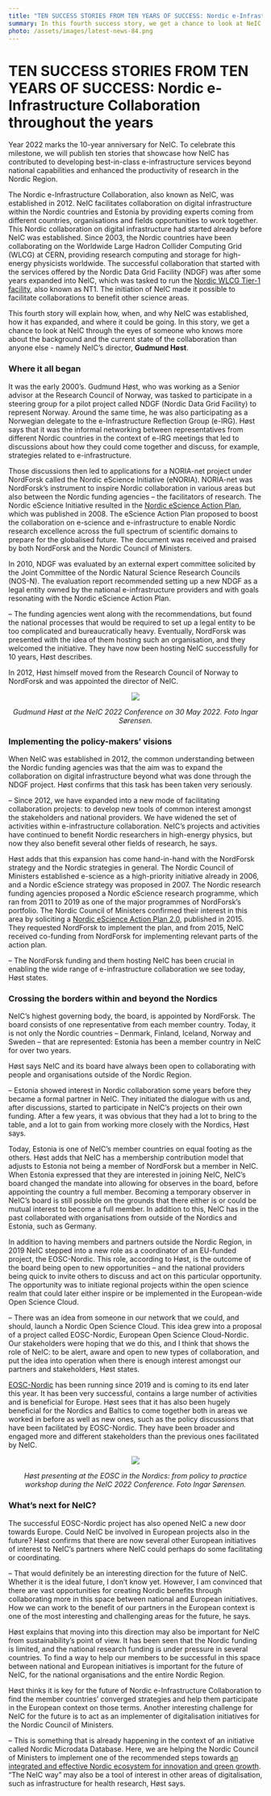 ```yaml
---
title: "TEN SUCCESS STORIES FROM TEN YEARS OF SUCCESS: Nordic e-Infrastructure Collaboration throughout the years"
summary: In this fourth success story, we get a chance to look at NeIC through the eyes of someone who knows more about the background and the current state of the collaboration than anyone else - namely NeIC's director, Gudmund Høst.
photo: /assets/images/latest-news-84.png
---
```

 
TEN SUCCESS STORIES FROM TEN YEARS OF SUCCESS: Nordic e-Infrastructure Collaboration throughout the years
===========================

Year 2022 marks the 10-year anniversary for NeIC. To celebrate this milestone, we will publish ten stories that showcase how NeIC has contributed to developing best-in-class e-infrastructure services beyond national capabilities and enhanced the productivity of research in the Nordic Region. 

The Nordic e-Infrastructure Collaboration, also known as NeIC, was established in 2012. NeIC facilitates collaboration on digital infrastructure within the Nordic countries and Estonia by providing experts coming from different countries, organisations and fields opportunities to work together. This Nordic collaboration on digital infrastructure had started already before NeIC was established. Since 2003, the Nordic countries have been collaborating on the Worldwide Large Hadron Collider Computing Grid (WLCG) at CERN, providing research computing and storage for high-energy physicists worldwide. The successful collaboration that started with the services offered by the Nordic Data Grid Facility (NDGF) was after some years expanded into NeIC, which was tasked to run the [Nordic WLCG Tier-1 facility](https://neic.no/nt1/), also known as NT1. The initiation of NeIC made it possible to facilitate collaborations to benefit other science areas.

This fourth story will explain how, when, and why NeIC was established, how it has expanded, and where it could be going. In this story, we get a chance to look at NeIC through the eyes of someone who knows more about the background and the current state of the collaboration than anyone else - namely NeIC’s director, **Gudmund Høst**. 
 
### Where it all began 
 
It was the early 2000’s. Gudmund Høst, who was working as a Senior advisor at the Research Council of Norway, was tasked to participate in a steering group for a pilot project called NDGF (Nordic Data Grid Facility) to represent Norway. Around the same time, he was also participating as a Norwegian delegate to the e-Infrastructure Reflection Group (e-IRG). Høst says that it was the informal networking between representatives from different Nordic countries in the context of e-IRG meetings that led to discussions about how they could come together and discuss, for example, strategies related to e-infrastructure.
 
Those discussions then led to applications for a NORIA-net project under NordForsk called the Nordic eScience Initiative (eNORIA). NORIA-net was NordForsk’s instrument to inspire Nordic collaboration in various areas but also between the Nordic funding agencies – the facilitators of research. The Nordic eScience Initiative resulted in the [Nordic eScience Action Plan](https://www.norden.org/en/publication/nordic-escience-action-plan), which was published in 2008. The eScience Action Plan proposed to boost the collaboration on e-science and e-infrastructure to enable Nordic research excellence across the full spectrum of scientific domains to prepare for the globalised future. The document was received and praised by both NordForsk and the Nordic Council of Ministers. 
 
In 2010, NDGF was evaluated by an external expert committee solicited by the Joint Committee of the Nordic Natural Science Research Councils (NOS-N). The evaluation report recommended setting up a new NDGF as a legal entity owned by the national e-infrastructure providers and with goals resonating with the Nordic eScience Action Plan.  

– The funding agencies went along with the recommendations, but found the national processes that would be required to set up a legal entity to be too complicated and bureaucratically heavy. Eventually, NordForsk was presented with the idea of them hosting such an organisation, and they welcomed the initiative. They have now been hosting NeIC successfully for 10 years, Høst describes.
 
In 2012, Høst himself moved from the Research Council of Norway to NordForsk and was appointed the director of NeIC. 

<p align="center">
<img class="normal" src="{% include baseurl %}/assets/images/news/Foto Ingar Sørensen-61.jpg"></p>
<p align="center"><i>Gudmund Høst at the NeIC 2022 Conference on 30 May 2022. Foto Ingar Sørensen.</i></p>

### Implementing the policy-makers’ visions
 
When NeIC was established in 2012, the common understanding between the Nordic funding agencies was that the aim was to expand the collaboration on digital infrastructure beyond what was done through the NDGF project. Høst confirms that this task has been taken very seriously. 
 
– Since 2012, we have expanded into a new mode of facilitating collaboration projects: to develop new tools of common interest amongst the stakeholders and national providers. We have widened the set of activities within e-infrastructure collaboration. NeIC’s projects and activities have continued to benefit Nordic researchers in high-energy physics, but now they also benefit several other fields of research, he says.
 
Høst adds that this expansion has come hand-in-hand with the NordForsk strategy and the Nordic strategies in general. The Nordic Council of Ministers established e-science as a high-priority initiative already in 2006, and a Nordic eScience strategy was proposed in 2007. The Nordic research funding agencies proposed a Nordic eScience research programme, which ran from 2011 to 2019 as one of the major programmes of NordForsk’s portfolio. The Nordic Council of Ministers confirmed their interest in this area by soliciting a [Nordic eScience Action Plan 2.0](https://www.norden.org/en/publication/nordic-escience-action-plan-20-escience-and-einfrastructure-international-context), published in 2015. They requested NordForsk to implement the plan, and from 2015, NeIC received co-funding from NordForsk for implementing relevant parts of the action plan. 
 
– The NordForsk funding and them hosting NeIC has been crucial in enabling the wide range of e-infrastructure collaboration we see today, Høst states. 
 
### Crossing the borders within and beyond the Nordics
 
NeIC’s highest governing body, the board, is appointed by NordForsk. The board consists of one representative from each member country. Today, it is not only the Nordic countries – Denmark, Finland, Iceland, Norway and Sweden – that are represented: Estonia has been a member country in NeIC for over two years. 
 
Høst says NeIC and its board have always been open to collaborating with people and organisations outside of the Nordic Region. 
 
– Estonia showed interest in Nordic collaboration some years before they became a formal partner in NeIC. They initiated the dialogue with us and, after discussions, started to participate in NeIC’s projects on their own funding. After a few years, it was obvious that they had a lot to bring to the table, and a lot to gain from working more closely with the Nordics, Høst says. 
 
Today, Estonia is one of NeIC’s member countries on equal footing as the others. Høst adds that NeIC has a membership contribution model that adjusts to Estonia not being a member of NordForsk but a member in NeIC. When Estonia expressed that they are interested in joining NeIC, NeIC’s board changed the mandate into allowing for observes in the board, before appointing the country a full member. Becoming a temporary observer in NeIC’s board is still possible on the grounds that there either is or could be mutual interest to become a full member. In addition to this, NeIC has in the past collaborated with organisations from outside of the Nordics and Estonia, such as Germany. 
 
In addition to having members and partners outside the Nordic Region, in 2019 NeIC stepped into a new role as a coordinator of an EU-funded project, the EOSC-Nordic. This role, according to Høst, is the outcome of the board being open to new opportunities – and  the national providers being quick to invite others to discuss and act on this particular opportunity. The opportunity was to initiate regional projects within the open science realm that could later either inspire or be implemented in the European-wide Open Science Cloud.
 
– There was an idea from someone in our network that we could, and should, launch a Nordic Open Science Cloud. This idea grew into a proposal of a project called EOSC-Nordic, European Open Science Cloud-Nordic. Our stakeholders were hoping that we do this, and I think that shows the role of NeIC: to be alert, aware and open to new types of collaboration, and put the idea into operation when there is enough interest amongst our partners and stakeholders, Høst states. 
 
[EOSC-Nordic](https://neic.no/eosc-nordic/) has been running since 2019 and is coming to its end later this year. It has been very successful, contains a large number of activities and is beneficial for Europe. Høst sees that it has also been hugely beneficial for the Nordics and Baltics to come together both in areas we worked in before as well as new ones, such as the policy discussions that have been facilitated by EOSC-Nordic. They have been broader and engaged more and different stakeholders than the previous ones facilitated by NeIC.

<p align="center">
<img class="normal" src="{% include baseurl %}/assets/images/news/Foto Ingar Sørensen-62.jpg"> </p>
<p align="center"><i>Høst presenting at the EOSC in the Nordics: from policy to practice workshop during the NeIC 2022 Conference. Foto Ingar Sørensen.</i></p>

### What’s next for NeIC? 
 
The successful EOSC-Nordic project has also opened NeIC a new door towards Europe. Could NeIC be involved in European projects also in the future? Høst confirms that there are now several other European initiatives of interest to NeIC’s partners where NeIC could perhaps do some facilitating or coordinating. 
 
– That would definitely be an interesting direction for the future of NeIC. Whether it is the ideal future, I don’t know yet. However, I am convinced that there are vast opportunities for creating Nordic benefits through collaborating more in this space between national and European initiatives. How we can work to the benefit of our partners in the European context is one of the most interesting and challenging areas for the future, he says. 
 
Høst explains that moving into this direction may also be important for NeIC from sustainability’s point of view. It has been seen that the Nordic funding is limited, and the national research funding is under pressure in several countries. To find a way to help our members to be successful in this space between national and European initiatives is important for the future of NeIC, for the national organisations and the entire Nordic Region. 
 
Høst thinks it is key for the future of Nordic e-Infrastructure Collaboration to find the member countries’ converged strategies and help them participate in the European context on those terms. Another interesting challenge for NeIC for the future is to act as an implementer of digitalisation initiatives for the Nordic Council of Ministers. 
 
– This is something that is already happening in the context of an initiative called Nordic Microdata Database. Here, we are helping the Nordic Council of Ministers to implement one of the recommended steps towards [an integrated and effective Nordic ecosystem for innovation and green growth](https://www.norden.org/en/nyhed/nordic-region-has-chance-become-world-leader-when-it-comes-start-ups). “The NeIC way” may also be a tool of interest in other areas of digitalisation, such as infrastructure for health research, Høst says.